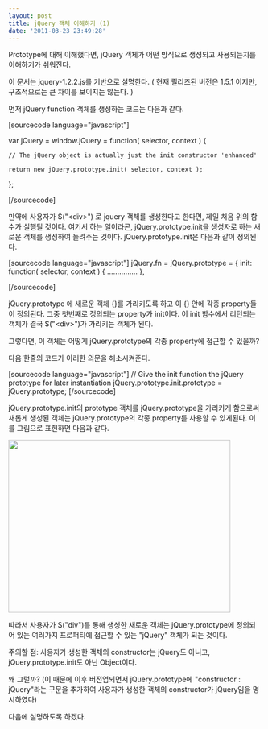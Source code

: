 ```yaml
---
layout: post
title: jQuery 객체 이해하기 (1)
date: '2011-03-23 23:49:28'
---
```


Prototype에 대해 이해했다면, jQuery 객체가 어떤 방식으로 생성되고 사용되는지를 이해하기가 쉬워진다.

이 문서는 jquery-1.2.2.js를 기반으로 설명한다. ( 현재 릴리즈된 버전은 1.5.1 이지만, 구조적으로는 큰 차이를 보이지는 않는다. )

먼저 jQuery function 객체를 생성하는 코드는 다음과 같다.

[sourcecode language="javascript"]

var jQuery = window.jQuery = function( selector, context ) {

    // The jQuery object is actually just the init constructor 'enhanced'

    return new jQuery.prototype.init( selector, context );

};

[/sourcecode]

만약에 사용자가 $("&lt;div&gt;") 로 jquery 객체를 생성한다고 한다면, 제일 처음 위의 함수가 실행될 것이다.
여기서 하는 일이라곤, jQuery.prototype.init을 생성자로 하는 새로운 객체를 생성하여 돌려주는 것이다.
jQuery.prototype.init은 다음과 같이 정의된다.

[sourcecode language="javascript"]
jQuery.fn = jQuery.prototype = {
	init: function( selector, context ) {
        ...............
        },

[/sourcecode]

jQuery.prototype 에 새로운 객체 {}를 가리키도록 하고 이 {} 안에 각종 property들이 정의된다. 그중 첫번째로 정의되는 property가 init이다. 이 init 함수에서 리턴되는 객체가 결국 $("&lt;div&gt;")가 가리키는 객체가 된다.

그렇다면, 이 객체는 어떻게 jQuery.prototype의 각종 property에 접근할 수 있을까?

다음 한줄의 코드가 이러한 의문을 해소시켜준다.

[sourcecode language="javascript"]
// Give the init function the jQuery prototype for later instantiation
jQuery.prototype.init.prototype = jQuery.prototype;
[/sourcecode]

jQuery.prototype.init의 prototype 객체를 jQuery.prototype을 가리키게 함으로써 새롭게 생성된 객체는 jQuery.prototype의 각종 property를 사용할 수 있게된다. 이를 그림으로 표현하면 다음과 같다.

<a href="http://nodejs-kr.org/wordpress/wp-content/uploads/2011/03/jquery1.png"><img class="aligncenter size-full wp-image-127" src="http://nodejs-kr.org/wordpress/wp-content/uploads/2011/03/jquery1.png" alt="" width="441" height="343" /></a>

따라서 사용자가 $("div")를 통해 생성한 새로운 객체는 jQuery.prototype에 정의되어 있는 여러가지 프로퍼티에 접근할 수 있는 "jQuery" 객체가 되는 것이다.

주의할 점: 사용자가 생성한 객체의 constructor는 jQuery도 아니고, jQuery.prototype.init도 아닌 Object이다.

왜 그럴까? (이 때문에 이후 버전업되면서 jQuery.prototype에 "constructor : jQuery"라는 구문을 추가하여 사용자가 생성한 객체의 constructor가 jQuery임을 명시하였다)

다음에 설명하도록 하겠다.